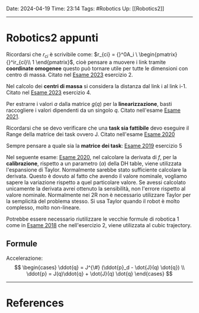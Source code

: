 Date: 2024-04-19
Time: 23:14
Tags: #Robotics 
Up: [[Robotics2]]

---
# Robotics2 appunti

Ricordarsi che $r_{ci}$ è scrivibile come: $r_{ci} = {}^0A_i \ \begin{pmatrix} {}^ir_{ci}\\ 1 \end{pmatrix}$, cioè pensare a muovere i link tramite **coordinate omogenee** questo può tornare utile per tutte le dimensioni con centro di massa. Citato nel [Esame 2023](https://www.diag.uniroma1.it/deluca/rob2_en/WrittenExamsRob2/Robotics2_Midterm_Test_2022-23_23.04.19.pdf) esercizio 2.

Nel calcolo dei **centri di massa** si considera la distanza dal link i al link i-1. Citato nel [Esame 2023](https://www.diag.uniroma1.it/deluca/rob2_en/WrittenExamsRob2/Robotics2_Midterm_Test_2022-23_23.04.19.pdf) esercizio 4.

Per estrarre i valori $a$ dalla matrice $g(q)$ per la **linearizzazione**, basti raccogliere i valori dipendenti da un singolo $q$. Citato nell'esame [Esame 2021](https://www.diag.uniroma1.it/deluca/rob2_en/WrittenExamsRob2/Robotics2_Remote_Midterm_Test_2020-21_21.04.14.pdf). 

Ricordarsi che se devo verificare che una **task sia fattibile** devo eseguire il Range della matrice dei task ovvero J. Citato nell'esame [Esame 2020](https://www.diag.uniroma1.it/deluca/rob2_en/WrittenExamsRob2/Robotics2_Remote_Midterm_Test_2019-20_20.04.15.pdf)

Sempre pensare a quale sia la **matrice dei task**: [Esame 2019](https://www.diag.uniroma1.it/deluca/rob2_en/WrittenExamsRob2/Robotics2_Midterm_Test_2018-19_19.04.29.pdf) esercizio 5

Nel seguente esame: [Esame 2020](https://www.diag.uniroma1.it/deluca/rob2_en/WrittenExamsRob2/Robotics2_Remote_Midterm_Test_2019-20_20.04.15.pdf), nel calcolare la derivata di $f$, per la **calibrazione**, rispetto a un parametro ($\alpha$) della DH table, viene utilizzata l'espansione di Taylor. Normalmente sarebbe stato sufficiente calcolare la derivata. Questo è dovuto al fatto che avendo il valore nominale, vogliamo sapere la variazione rispetto a quel particolare valore. Se avessi calcolato unicamente la derivata avrei ottenuto la sensibilità, non l'errore rispetto al valore nominale. Normalmente nei 2R non è necessario utilizzare Taylor per la semplicità del problema stesso. Si usa Taylor quando il robot è molto complesso, molto non-lineare.

Potrebbe essere necessario riutilizzare le vecchie formule di robotica 1 come in [Esame 2018](https://www.diag.uniroma1.it/deluca/rob2_en/WrittenExamsRob2/Robotics2_Midterm_Test_2017-18_18.04.26.pdf) che nell'esercizio 2, viene utilizzata al cubic trajectory.

## Formule

Accelerazione: 
$$
\begin{cases} 
	\ddot{q} = J^{\#} (\ddot{p}_d - \dot{J}(q) \dot{q}) \\ 
	\ddot{p} = J(q)\ddot{q} + \dot{J}(q) \dot{q}
\end{cases}
$$


---
# References
